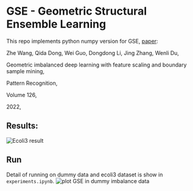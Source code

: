 # GSE - Geometric Structural Ensemble Learning

This repo implements python numpy version for GSE, [paper](https://www.sciencedirect.com/science/article/abs/pii/S0031320322000450):

Zhe Wang, Qida Dong, Wei Guo, Dongdong Li, Jing Zhang, Wenli Du,

Geometric imbalanced deep learning with feature scaling and boundary sample mining,

Pattern Recognition,

Volume 126,

2022,

## Results:
![Ecoli3 result](https://raw.githubusercontent.com/suongnhoang/GSE/main/data/result-ecoli.png)

## Run
Detail of running on dummy data and ecoli3 dataset is show in `experiments.ipynb`.
![plot GSE in dummy imbalance data](https://raw.githubusercontent.com/suongnhoang/GSE/main/data/plot.png)
